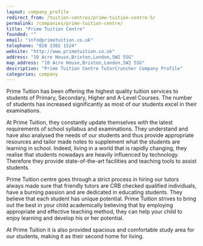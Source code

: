 ```yaml
---
layout: company_profile
redirect_from: /tuition-centres/prime-tuition-centre-5/
permalink: /companies/prime-tuition-centre/
title: "Prime Tuition Centre"
founded: ""
email: "info@primetuition.co.uk"
telephone: "020 3302 1524"
website: "http://www.primetuition.co.uk"
address: "10 Acre House,Brixton,London,SW2 5SG"
map_address: "10 Acre House,Brixton,London,SW2 5SG"
description: "Prime Tuition Centre TutorCruncher Company Profile"
categories: company
---
```

Prime Tuition has been offering the highest quality tuition services to students of Primary, Secondary, Higher and A-Level Courses. The number of students has increased significantly as most of our students excel in their examinations.

At Prime Tuition, they constantly update themselves with the latest requirements of school syllabus and examinations. They understand and have also analysed the needs of our students and thus provide appropriate resources and tailor made notes to supplement what the students are learning in school. Indeed, living in a world that is rapidly changing, they realise that students nowadays are heavily influenced by technology. Therefore they provide state-of-the-art facilities and teaching tools to assist students.

Prime Tuition centre goes through a strict process in hiring our tutors always made sure that friendly tutors are CRB checked qualified individuals, have a burning passion and are dedicated in educating students. They believe that each student has unique potential. Prime Tuition strives to bring out the best in your child academically believing that by employing appropriate and effective teaching method, they can help your child to enjoy learning and develop his or her potential.

At Prime Tuition it is also provided spacious and comfortable study area for our students, making it as their second home for living.
